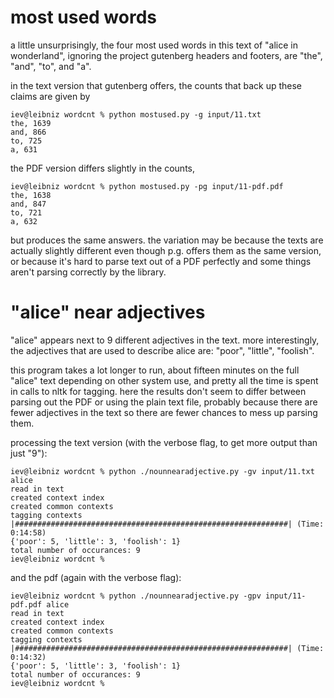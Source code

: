 most used words
===============

a little unsurprisingly, the four most used words in this text of "alice in
wonderland", ignoring the project gutenberg headers and footers, are "the",
"and", "to", and "a".

in the text version that gutenberg offers, the counts that back up these
claims are given by

```
iev@leibniz wordcnt % python mostused.py -g input/11.txt
the, 1639
and, 866
to, 725
a, 631
```

the PDF version differs slightly in the counts,

```
iev@leibniz wordcnt % python mostused.py -pg input/11-pdf.pdf
the, 1638
and, 847
to, 721
a, 632
```

but produces the same answers. the variation may be because the texts are
actually slightly different even though p.g. offers them as the same
version, or because it's hard to parse text out of a PDF perfectly and some
things aren't parsing correctly by the library.


"alice" near adjectives
=======================

"alice" appears next to 9 different adjectives in the text. more
interestingly, the adjectives that are used to describe alice are: "poor",
"little", "foolish".

this program takes a lot longer to run, about fifteen minutes on the full
"alice" text depending on other system use, and pretty all the time is
spent in calls to nltk for tagging. here the results don't seem to differ
between parsing out the PDF or using the plain text file, probably because
there are fewer adjectives in the text so there are fewer chances to mess
up parsing them.



processing the text version (with the verbose flag, to get more output than
just "9"):

```
iev@leibniz wordcnt % python ./nounnearadjective.py -gv input/11.txt alice
read in text
created context index
created common contexts
tagging contexts
|#############################################################| (Time: 0:14:58)
{'poor': 5, 'little': 3, 'foolish': 1}
total number of occurances: 9
iev@leibniz wordcnt %
```
and the pdf (again with the verbose flag):
```
iev@leibniz wordcnt % python ./nounnearadjective.py -gpv input/11-pdf.pdf alice
read in text
created context index
created common contexts
tagging contexts
|#############################################################| (Time: 0:14:32)
{'poor': 5, 'little': 3, 'foolish': 1}
total number of occurances: 9
iev@leibniz wordcnt %
```
